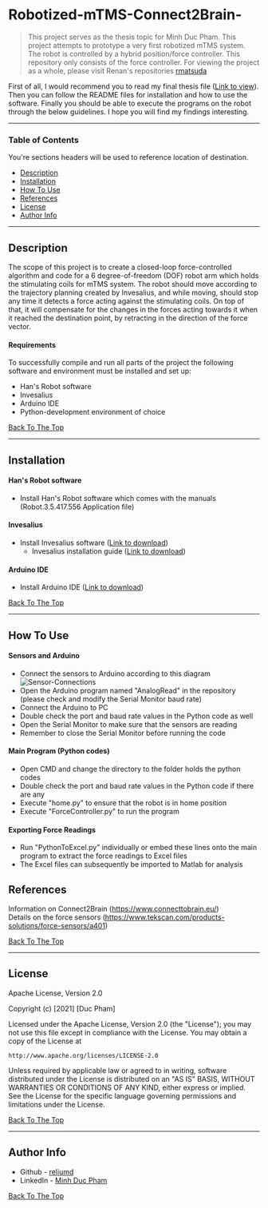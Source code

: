 # Robotized-mTMS-Connect2Brain-

> This project serves as the thesis topic for Minh Duc Pham. This project attempts to prototype a very first robotized mTMS system. The robot is controlled by a hybrid position/force controller. This repository only consists of the force controller. For viewing the project as a whole, please visit Renan's repositories [rmatsuda](https://github.com/rmatsuda)

First of all, I would recommend you to read my final thesis file ([Link to view](https://aaltodoc.aalto.fi/handle/123456789/112631)). Then you can follow the README files for installation and how to use the software. Finally you should be able to execute the programs on the robot through the below guidelines. I hope you will find my findings interesting.

---

### Table of Contents
You're sections headers will be used to reference location of destination.

- [Description](#description)
- [Installation](#installation)
- [How To Use](#how-to-use)
- [References](#references)
- [License](#license)
- [Author Info](#author-info)

---

## Description

The scope of this project is to create a closed-loop force-controlled algorithm and code for a 6 degree-of-freedom (DOF) robot arm which holds the stimulating coils for mTMS system. The robot should move according to the trajectory planning created by Invesalius, and while moving, should stop any time it detects a force acting against the stimulating coils. On top of that, it will compensate for the changes in the forces acting towards it when it reached the destination point, by retracting in the direction of the force vector. 

#### Requirements
To successfully compile and run all parts of the project the following software and environment must be installed and set up:
* Han's Robot software
* Invesalius
* Arduino IDE
* Python-development environment of choice

[Back To The Top](#Robotized-mTMS-Connect2Brain-)

---

## Installation

#### Han's Robot software
* Install Han's Robot software which comes with the manuals (Robot.3.5.417.556 Application file)

#### Invesalius
* Install Invesalius software ([Link to download](https://github.com/invesalius/invesalius3))
    - Invesalius installation guide ([Link to download](https://github.com/invesalius/invesalius3/wiki/Running-InVesalius-3-in-Windows))

#### Arduino IDE
* Install Arduino IDE ([Link to download](https://www.arduino.cc/en/software))

[Back To The Top](#Robotized-mTMS-Connect2Brain-)

---

## How To Use

#### Sensors and Arduino
* Connect the sensors to Arduino according to this diagram
![Sensor-Connections](https://user-images.githubusercontent.com/63422870/130366230-0ed70bcb-d60b-47a6-9a54-abda45ce45dc.png)
* Open the Arduino program named "AnalogRead" in the repository (please check and modify the Serial Monitor baud rate)
* Connect the Arduino to PC
* Double check the port and baud rate values in the Python code as well
* Open the Serial Monitor to make sure that the sensors are reading
* Remember to close the Serial Monitor before running the code

#### Main Program (Python codes)
* Open CMD and change the directory to the folder holds the python codes
* Double check the port and baud rate values in the Python code if there are any
* Execute "home.py" to ensure that the robot is in home position
* Execute "ForceController.py" to run the program


#### Exporting Force Readings
* Run "PythonToExcel.py" individually or embed these lines onto the main program to extract the force readings to Excel files
* The Excel files can subsequently be imported to Matlab for analysis


## References
Information on Connect2Brain (https://www.connecttobrain.eu/)  
Details on the force sensors (https://www.tekscan.com/products-solutions/force-sensors/a401)

[Back To The Top](#Robotized-mTMS-Connect2Brain-)

---

## License

Apache License, Version 2.0

Copyright (c) [2021] [Duc Pham]

Licensed under the Apache License, Version 2.0 (the "License");
you may not use this file except in compliance with the License.
You may obtain a copy of the License at

    http://www.apache.org/licenses/LICENSE-2.0

Unless required by applicable law or agreed to in writing, software
distributed under the License is distributed on an "AS IS" BASIS,
WITHOUT WARRANTIES OR CONDITIONS OF ANY KIND, either express or implied.
See the License for the specific language governing permissions and
limitations under the License.

[Back To The Top](#Robotized-mTMS-Connect2Brain-)

---

## Author Info

- Github - [reliumd](https://github.com/reliumd)
- LinkedIn - [Minh Duc Pham](https://www.linkedin.com/in/minh-duc-pham-468ba9a8/)  

[Back To The Top](#Robotized-mTMS-Connect2Brain-)
